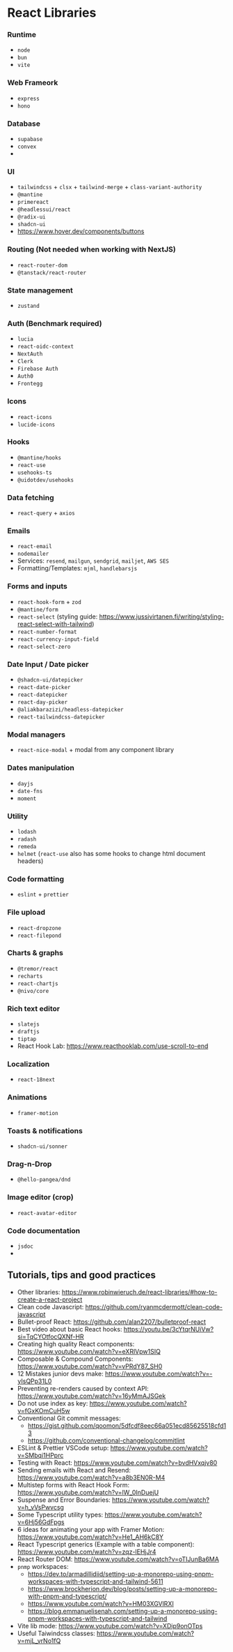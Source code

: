 # React Libraries

### Runtime

- `node`
- `bun`
- `vite`

### Web Frameork

- `express`
- `hono`

### Database

- `supabase`
- `convex`
-

### UI

- `tailwindcss` + `clsx` + `tailwind-merge` + `class-variant-authority`
- `@mantine`
- `primereact`
- `@headlessui/react`
- `@radix-ui`
- `shadcn-ui`
- https://www.hover.dev/components/buttons

### Routing (Not needed when working with NextJS)

- `react-router-dom`
- `@tanstack/react-router`

### State management

- `zustand`

### Auth (Benchmark required)

- `lucia`
- `react-oidc-context`
- `NextAuth`
- `Clerk`
- `Firebase Auth`
- `Auth0`
- `Frontegg`

### Icons

- `react-icons`
- `lucide-icons`

### Hooks

- `@mantine/hooks`
- `react-use`
- `usehooks-ts`
- `@uidotdev/usehooks`

### Data fetching

- `react-query` + `axios`

### Emails

- `react-email`
- `nodemailer`
- Services: `resend`, `mailgun`, `sendgrid`, `mailjet`, `AWS SES`
- Formatting/Templates: `mjml`, `handlebarsjs`

### Forms and inputs

- `react-hook-form` + `zod`
- `@mantine/form`
- `react-select` (styling guide: https://www.jussivirtanen.fi/writing/styling-react-select-with-tailwind)
- `react-number-format`
- `react-currency-input-field`
- `react-select-zero`

### Date Input / Date picker

- `@shadcn-ui/datepicker`
- `react-date-picker`
- `react-datepicker`
- `react-day-picker`
- `@aliakbarazizi/headless-datepicker`
- `react-tailwindcss-datepicker`

### Modal managers

- `react-nice-modal` + modal from any component library

### Dates manipulation

- `dayjs`
- `date-fns`
- `moment`

### Utility

- `lodash`
- `radash`
- `remeda`
- `helmet` (`react-use` also has some hooks to change html document headers)

### Code formatting

- `eslint` + `prettier`

### File upload

- `react-dropzone`
- `react-filepond`

### Charts & graphs

- `@tremor/react`
- `recharts`
- `react-chartjs`
- `@nivo/core`

### Rich text editor

- `slatejs`
- `draftjs`
- `tiptap`
- React Hook Lab: https://www.reacthooklab.com/use-scroll-to-end

### Localization

- `react-18next`

### Animations

- `framer-motion`

### Toasts & notifications

- `shadcn-ui/sonner`

### Drag-n-Drop

- `@hello-pangea/dnd`

### Image editor (crop)

- `react-avatar-editor`

### Code documentation

- `jsdoc`
-

## Tutorials, tips and good practices

- Other libraries: https://www.robinwieruch.de/react-libraries/#how-to-create-a-react-project
- Clean code Javascript: https://github.com/ryanmcdermott/clean-code-javascript
- Bullet-proof React: https://github.com/alan2207/bulletproof-react
- Best video about basic React hooks: https://youtu.be/3cYtqrNUiVw?si=TqCYOtfocQXNf-HR
- Creating high quality React components: https://www.youtube.com/watch?v=eXRlVpw1SIQ
- Composable & Compound Components: https://www.youtube.com/watch?v=vPRdY87_SH0
- 12 Mistakes junior devs make: https://www.youtube.com/watch?v=-yIsQPp31L0
- Preventing re-renders caused by context API: https://www.youtube.com/watch?v=16yMmAJSGek
- Do not use index as key: https://www.youtube.com/watch?v=fGxKOmCuH5w
- Conventional Git commit messages:
  - https://gist.github.com/qoomon/5dfcdf8eec66a051ecd85625518cfd13
  - https://github.com/conventional-changelog/commitlint
- ESLint & Prettier VSCode setup: https://www.youtube.com/watch?v=SMbqi1HPprc
- Testing with React: https://www.youtube.com/watch?v=bvdHVxqjv80
- Sending emails with React and Resend: https://www.youtube.com/watch?v=a8b3EN0R-M4
- Multistep forms with React Hook Form: https://www.youtube.com/watch?v=lW_0InDuejU
- Suspense and Error Boundaries: https://www.youtube.com/watch?v=h_vVsPwvcsg
- Some Typescript utility types: https://www.youtube.com/watch?v=6Hj56GdFpgs
- 6 ideas for animating your app with Framer Motion: https://www.youtube.com/watch?v=He1_AH6kC8Y
- React Typescript generics (Example with a table component): https://www.youtube.com/watch?v=zqz-lEHjJr4
- React Router DOM: https://www.youtube.com/watch?v=oTIJunBa6MA
- `pnmp` workspaces:
  - https://dev.to/armadillidiid/setting-up-a-monorepo-using-pnpm-workspaces-with-typescript-and-tailwind-5611
  - https://www.brockherion.dev/blog/posts/setting-up-a-monorepo-with-pnpm-and-typescript/
  - https://www.youtube.com/watch?v=HM03XGVlRXI
  - https://blog.emmanuelisenah.com/setting-up-a-monorepo-using-pnpm-workspaces-with-typescript-and-tailwind
- Vite lib mode: https://www.youtube.com/watch?v=XDip9onOTps
- Useful Taiwindcss classes: https://www.youtube.com/watch?v=mjL_vrNo1fQ
